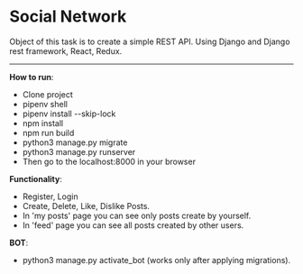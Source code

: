 # Social Network

Object of this task is to create a simple REST API.
Using Django and Django rest framework, React, Redux.

--------

**How to run**:
* Clone project
* pipenv shell
* pipenv install --skip-lock
* npm install
* npm run build
* python3 manage.py migrate
* python3 manage.py runserver
* Then go to the localhost:8000 in your browser

**Functionality**:
* Register, Login
* Create, Delete, Like, Dislike Posts.
* In 'my posts' page you can see only posts create by yourself.
* In 'feed' page you can see all posts created by other users.

**BOT**:
* python3 manage.py activate_bot (works only after applying migrations).
